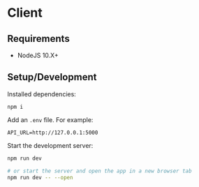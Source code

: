 # Client

## Requirements

* NodeJS 10.X+

## Setup/Development

Installed dependencies:

```
npm i
```

Add an `.env` file. For example:

```
API_URL=http://127.0.0.1:5000
```

Start the development server:

```bash
npm run dev

# or start the server and open the app in a new browser tab
npm run dev -- --open
```
